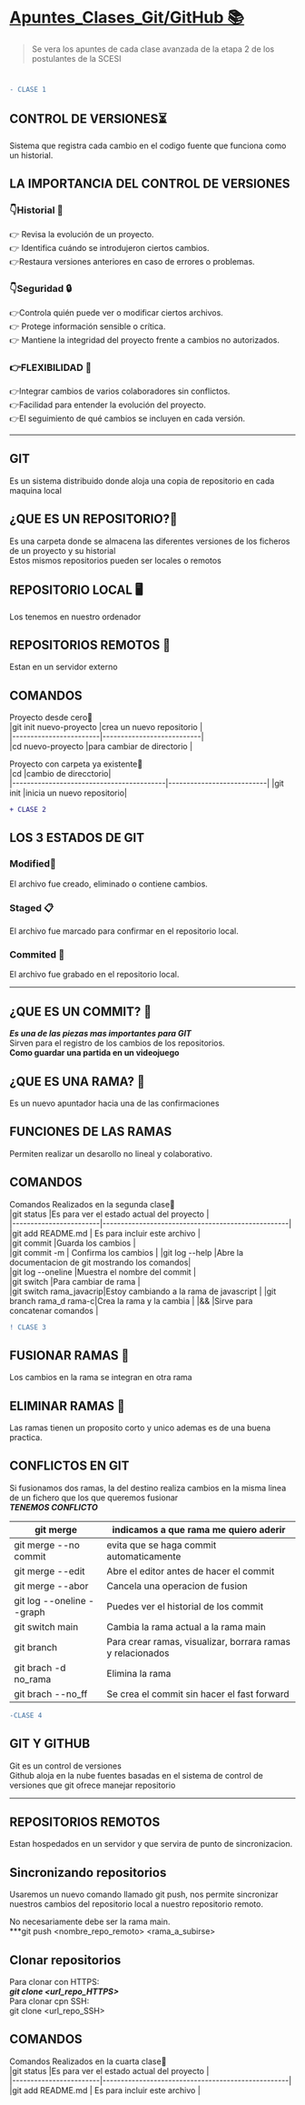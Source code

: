 # <ins>Apuntes_Clases_Git/GitHub 📚</ins>
>Se vera los apuntes de cada clase avanzada de la etapa 2 de los postulantes de la SCESI
#
 ```diff
 - CLASE 1  
```
## CONTROL DE VERSIONES⏳     
Sistema que registra cada cambio en el codigo fuente que funciona como un historial.    
## LA IMPORTANCIA DEL CONTROL DE VERSIONES   

### 👇Historial 📃  
👉 Revisa la evolución de un proyecto.  
👉 Identifica cuándo se introdujeron ciertos cambios.  
👉Restaura versiones anteriores en caso de errores o problemas.   

### 👇Seguridad 🔒  
👉Controla quién puede ver o modificar ciertos archivos.  
👉 Protege información sensible o crítica.  
👉 Mantiene la integridad del proyecto frente a cambios no autorizados.  

### 👉FLEXIBILIDAD 🌱  
👉Integrar cambios de varios colaboradores sin conflictos.  
👉Facilidad para entender la evolución del proyecto.  
👉El seguimiento de qué cambios se incluyen en cada versión.  
***
## GIT  
Es un sistema distribuido donde aloja una copia de repositorio en cada maquina local  
## ¿QUE ES UN REPOSITORIO?📔
Es una carpeta donde se almacena las diferentes versiones de los ficheros de un proyecto y su historial  
Estos mismos repositorios pueden ser locales o remotos  
## REPOSITORIO LOCAL 🖥️  
Los tenemos en nuestro ordenador  
## REPOSITORIOS REMOTOS 🦎
Estan en un servidor externo  
###
## COMANDOS  
Proyecto desde cero📁    
|git init nuevo-proyecto |crea un nuevo repositorio  |  
|------------------------|---------------------------|  
|cd nuevo-proyecto       |para cambiar de directorio |  

Proyecto con carpeta ya existente📂  
|cd <directorio del proyecto que ya existe>|cambio de direcctorio|  
|------------------------------------------|---------------------------|
|git init                                  |inicia un nuevo repositorio|

 ```diff
 + CLASE 2  
```
## LOS 3 ESTADOS DE GIT  
### Modified📜  
El archivo fue creado, eliminado o contiene cambios.  
### Staged 📋  
El archivo fue marcado para confirmar en el repositorio local.  
### Commited 📘  
El archivo fue grabado en el repositorio local.  
***

## ¿QUE ES UN COMMIT? 📌  
***Es una de las piezas mas importantes para GIT***  
Sirven para el registro de los cambios de los repositorios.  
__Como guardar una partida en un videojuego__

## ¿QUE ES UNA RAMA? 🌳  
Es un nuevo apuntador hacia una de las confirmaciones  
## FUNCIONES DE LAS RAMAS  
Permiten realizar un desarollo no lineal y colaborativo.  


## COMANDOS  
Comandos Realizados en la segunda clase📁    
|git status              |Es para ver el estado actual del proyecto          |  
|------------------------|---------------------------------------------------|  
|git add README.md       | Es para incluir este archivo                      |  
|git commit              |Guarda los cambios                                 |   
|git commit -m           | Confirma los cambios                              | 
|git log --help          |Abre la documentacion de git mostrando los comandos|    
|git log --oneline       |Muestra el nombre del commit                       |  
|git switch              |Para cambiar de rama                               |  
|git switch rama_javacrip|Estoy cambiando a la rama de javascript            |
|git branch rama_d rama-c|Crea la rama y la cambia                           | 
|&&                      |Sirve para concatenar comandos                     |

 ```diff
 ! CLASE 3 
```
## FUSIONAR RAMAS 🌳  
Los cambios en la rama se integran en otra rama  
## ELIMINAR RAMAS 🌴  
Las ramas tienen un proposito corto y unico ademas es de una buena practica.  
## CONFLICTOS EN GIT  
Si fusionamos dos ramas, la del destino realiza cambios en la misma linea de un fichero que los que queremos fusionar  
***TENEMOS CONFLICTO***  

|git merge                      |indicamos a que rama me quiero aderir                      |  
|-------------------------------|-----------------------------------------------------------|  
|git merge --no commit          | evita que se haga commit automaticamente                  |         
|git merge --edit               | Abre el editor antes de hacer el commit                   |
|git merge --abor               | Cancela una operacion de fusion                           |
|git log --oneline --graph      | Puedes ver el historial de los commit                     |
|git switch main                | Cambia la rama actual a la rama main                      |
|git branch                     |Para crear ramas, visualizar, borrara ramas y relacionados |
|git brach -d no_rama           | Elimina la rama                                           |
|git brach <nombreRama> --no_ff | Se crea el commit sin hacer el fast forward               |



 ```diff
 -CLASE 4 
```
## GIT Y GITHUB  
Git es un control de versiones  
Github aloja en la nube fuentes basadas en el sistema de control de versiones que git ofrece manejar repositorio  
***  
## REPOSITORIOS REMOTOS  
Estan hospedados en un servidor y que servira de punto de sincronizacion.  

## Sincronizando repositorios  
Usaremos un nuevo comando llamado git push, nos permite sincronizar nuestros cambios del repositorio local a nuestro repositorio remoto.  

No necesariamente debe ser la rama main.  
***git push <nombre_repo_remoto> <rama_a_subirse>  
## Clonar repositorios  
Para clonar con HTTPS:  
***git clone <url_repo_HTTPS>***  
Para clonar cpn SSH:  
git clone <url_repo_SSH>  
## COMANDOS  
Comandos Realizados en la cuarta clase📁    
|git status              |Es para ver el estado actual del proyecto          |  
|------------------------|---------------------------------------------------|  
|git add README.md       | Es para incluir este archivo                      | 


